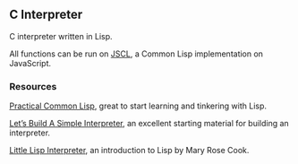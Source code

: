 ## C Interpreter

C interpreter written in Lisp.

All functions can be run on [JSCL](https://jscl-project.github.io/), a Common Lisp implementation on JavaScript.

### Resources

[Practical Common Lisp](http://www.gigamonkeys.com/book/), great to start learning and tinkering with Lisp.

[Let’s Build A Simple Interpreter](https://ruslanspivak.com/lsbasi-part1/), an excellent starting material for building an interpreter.

[Little Lisp Interpreter](https://maryrosecook.com/blog/post/little-lisp-interpreter), an introduction to Lisp by Mary Rose Cook.
